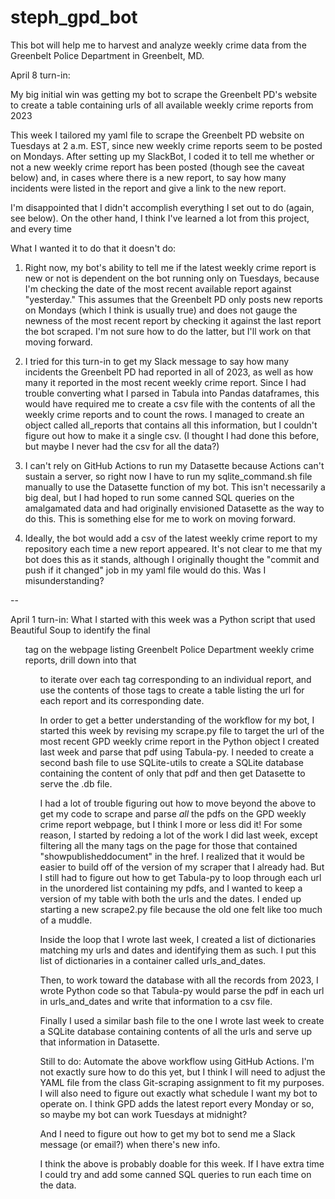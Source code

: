 # steph_gpd_bot
This bot will help me to harvest and analyze weekly crime data from the Greenbelt Police Department in Greenbelt, MD.

April 8 turn-in: 

My big initial win was getting my bot to scrape the Greenbelt PD's website to create a table containing urls of all available weekly crime reports from 2023

This week I tailored my yaml file to scrape the Greenbelt PD website on Tuesdays at 2 a.m. EST, since new weekly crime reports seem to be posted on Mondays. After setting up my SlackBot, I coded it to tell me whether or not a new weekly crime report has been posted (though see the caveat below) and, in cases where there is a new report, to say how many incidents were listed in the report and give a link to the new report. 

I'm disappointed that I didn't accomplish everything I set out to do (again, see below). On the other hand, I think I've learned a lot from this project, and every time 

What I wanted it to do that it doesn't do:
1. Right now, my bot's ability to tell me if the latest weekly crime report is new or not is dependent on the bot running only on Tuesdays, because I'm checking the date of the most recent available report against "yesterday." This assumes that the Greenbelt PD only posts new reports on Mondays (which I think is usually true) and does not gauge the newness of the most recent report by checking it against the last report the bot scraped. I'm not sure how to do the latter, but I'll work on that moving forward.

2. I tried for this turn-in to get my Slack message to say how many incidents the Greenbelt PD had reported in all of 2023, as well as how many it reported in the most recent weekly crime report. Since I had trouble converting what I parsed in Tabula into Pandas dataframes, this would have required me to create a csv file with the contents of all the weekly crime reports and to count the rows. I managed to create an object called all_reports that contains all this information, but I couldn't figure out how to make it a single csv. (I thought I had done this before, but maybe I never had the csv for all the data?)

3. I can't rely on GitHub Actions to run my Datasette because Actions can't sustain a server, so right now I have to run my sqlite_command.sh file manually to use the Datasette function of my bot. This isn't necessarily a big deal, but I had hoped to run some canned SQL queries on the amalgamated data and had originally envisioned Datasette as the way to do this. This is something else for me to work on moving forward.

4. Ideally, the bot would add a csv of the latest weekly crime report to my repository each time a new report appeared. It's not clear to me that my bot does this as it stands, although I originally thought the "commit and push if it changed" job in my yaml file would do this. Was I misunderstanding?

--

April 1 turn-in:
What I started with this week was a Python script that used Beautiful Soup to identify the final <ul> tag on the webpage listing Greenbelt Police Department weekly crime reports, drill down into that <ul> to iterate over each <a> tag corresponding to an individual report, and use the contents of those <a> tags to create a table listing the url for each report and its corresponding date. 

In order to get a better understanding of the workflow for my bot, I started this week by revising my scrape.py file to target the url of the most recent GPD weekly crime report in the Python object I created last week and parse that pdf using Tabula-py. I needed to create a second bash file to use SQLite-utils to create a SQLite database containing the content of only that pdf and then get Datasette to serve the .db file. 

I had a lot of trouble figuring out how to move beyond the above to get my code to scrape and parse *all* the pdfs on the GPD weekly crime report webpage, but I think I more or less did it!  For some reason, I started by redoing a lot of the work I did last week, except filtering all the many <a> tags on the page for those that contained "showpublisheddocument" in the href. I realized that it would be easier to build off of the version of my scraper that I already had. But I still had to figure out how to get Tabula-py to loop through each url in the unordered list containing my pdfs, and I wanted to keep a version of my table with both the urls and the dates. I ended up starting a new scrape2.py file because the old one felt like too much of a muddle.

Inside the loop that I wrote last week, I created a list of dictionaries matching my urls and dates and identifying them as such. I put this list of dictionaries in a container called urls_and_dates.

Then, to work toward the database with all the records from 2023, I wrote Python code so that Tabula-py would parse the pdf in each url in urls_and_dates and write that information to a csv file.

Finally I used a similar bash file to the one I wrote last week to create a SQLite database containing contents of all the urls and serve up that information in Datasette.

Still to do:
Automate the above workflow using GitHub Actions. I'm not exactly sure how to do this yet, but I think I will need to adjust the YAML file from the class Git-scraping assignment to fit my purposes. I will also need to figure out exactly what schedule I want my bot to operate on. I think GPD adds the latest report every Monday or so, so maybe my bot can work Tuesdays at  midnight?

And I need to figure out how to get my bot to send me a Slack message (or email?) when there's new info. 

I think the above is probably doable for this week. If I have extra time I could try and add some canned SQL queries to run each time on the data.
